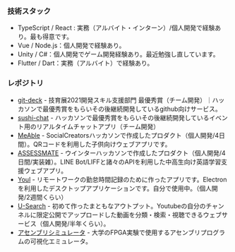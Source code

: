 ### 技術スタック
- TypeScript / React : 実務（アルバイト・インターン）/個人開発で経験あり。最も得意です。
- Vue / Node.js：個人開発で経験あり。
- Unity / C#：個人開発でゲーム開発経験あり。最近勉強し直しています。
- Flutter / Dart：実務（アルバイト）で経験あり。

### レポジトリ
- [git-deck](https://github.com/git-deck/git-deck) - 技育展2021開発スキル支援部門 最優秀賞（チーム開発）｜ハッカソンで最優秀賞をもらいその後継続開発しているgithub向けサービス。
- [sushi-chat](https://github.com/osushi-academy/sushi-chat) - ハッカソンで最優秀賞をもらいその後継続開発しているイベント用のリアルタイムチャットアプリ（チーム開発）
- [MeAble](https://github.com/yuta-ike/education-web-app) - SocialCreatorsハッカソンで作成したプロダクト（個人開発/4日間）。QRコードを利用した子供向けウェブアプリです。
- [ASSESSMATE](https://github.com/yuta-ike/assessmate) - ウインターハッカソンで作成したプロダクト（個人開発/4日間/実装雑）。LINE Bot/LIFFと諸々のAPIを利用した中高生向け英語学習支援ウェブアプリ。
- [Youl](https://github.com/yuta-ike/WorkTimer) - リモートワークの勤怠時間記録のために作ったアプリです。Electronを利用したデスクトップアプリケーションです。自分で使用中。（個人開発/2週間くらい）
- [U-Search](https://github.com/yuta-ike/youtube-search) - 初めて作ったまともなアウトプット。Youtubeの自分のチャンネルに限定公開でアップロードした動画を分類・検索・視聴できるウェブサービス（個人開発/半年くらい）。
- [アセンブリシミュレータ](https://github.com/yuta-ike/assemble-emulator) - 大学のFPGA実験で使用するアセンブリプログラムの可視化エミュレータ。
